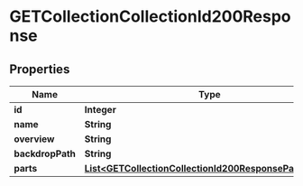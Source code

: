 

# GETCollectionCollectionId200Response


## Properties

| Name | Type | Description | Notes |
|------------ | ------------- | ------------- | -------------|
|**id** | **Integer** |  |  [optional] |
|**name** | **String** |  |  [optional] |
|**overview** | **String** |  |  [optional] |
|**backdropPath** | **String** |  |  [optional] |
|**parts** | [**List&lt;GETCollectionCollectionId200ResponsePartsInner&gt;**](GETCollectionCollectionId200ResponsePartsInner.md) |  |  [optional] |




